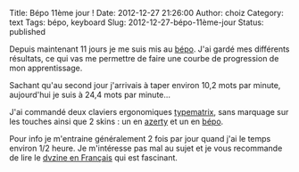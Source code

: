 Title: Bépo 11ème jour !
Date: 2012-12-27 21:26:00
Author: choiz
Category: text
Tags: bépo, keyboard
Slug: 2012-12-27-bépo-11ème-jour
Status: published

Depuis maintenant 11 jours je me suis mis au [bépo](http://bepo.fr/).
J'ai gardé mes différents résultats, ce qui vas me permettre de faire
une courbe de progression de mon apprentissage.

Sachant qu'au second jour j'arrivais à taper environ 10,2 mots par
minute, aujourd'hui je suis à 24,4 mots par minute…

J'ai commandé deux claviers ergonomiques
[typematrix](http://www.typematrix.com/), sans marquage sur les touches
ainsi que 2 skins : un en [azerty](http://fr.wikipedia.org/wiki/AZERTY)
et un en [bépo](http://bepo.fr).

Pour info je m'entraine généralement 2 fois par jour quand j'ai le temps
environ 1/2 heure. Je m'intéresse pas mal au sujet et je vous recommande
de lire le [dvzine en Français](http://bepo.fr/wiki/DVZine) qui est
fascinant.

